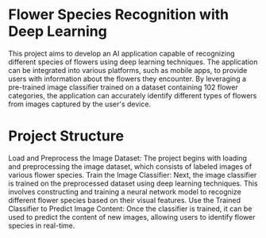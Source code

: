 
# Flower Species Recognition with Deep Learning
This project aims to develop an AI application capable of recognizing different species of flowers using deep learning techniques. The application can be integrated into various platforms, such as mobile apps, to provide users with information about the flowers they encounter. By leveraging a pre-trained image classifier trained on a dataset containing 102 flower categories, the application can accurately identify different types of flowers from images captured by the user's device.

# Project Structure
Load and Preprocess the Image Dataset: The project begins with loading and preprocessing the image dataset, which consists of labeled images of various flower species.
Train the Image Classifier: Next, the image classifier is trained on the preprocessed dataset using deep learning techniques. This involves constructing and training a neural network model to recognize different flower species based on their visual features.
Use the Trained Classifier to Predict Image Content: Once the classifier is trained, it can be used to predict the content of new images, allowing users to identify flower species in real-time.
